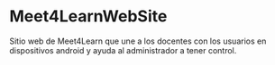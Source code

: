 # Meet4LearnWebSite
Sitio web de Meet4Learn que une a los docentes con los usuarios en dispositivos android y ayuda al administrador a tener control.
